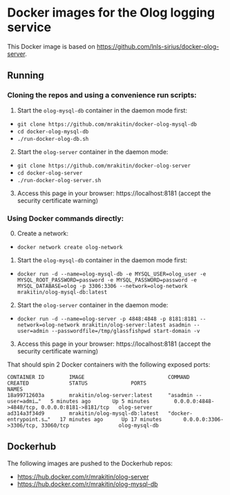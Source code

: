 # Docker images for the Olog logging service

This Docker image is based on https://github.com/lnls-sirius/docker-olog-server.

## Running

### Cloning the repos and using a convenience run scripts:

1) Start the `olog-mysql-db` container in the daemon mode first:
  - `git clone https://github.com/mrakitin/docker-olog-mysql-db`
  - `cd docker-olog-mysql-db`
  - `./run-docker-olog-db.sh`
2) Start the `olog-server` container in the daemon mode:
  - `git clone https://github.com/mrakitin/docker-olog-server`
  - `cd docker-olog-server`
  - `./run-docker-olog-server.sh`
3) Access this page in your browser: https://localhost:8181 (accept the security certificate warning)

### Using Docker commands directly:

0) Create a network:
  - `docker network create olog-network`
1) Start the `olog-mysql-db` container in the daemon mode first:
  - `docker run -d --name=olog-mysql-db -e MYSQL_USER=olog_user -e MYSQL_ROOT_PASSWORD=password -e MYSQL_PASSWORD=password -e MYSQL_DATABASE=olog -p 3306:3306 --network=olog-network mrakitin/olog-mysql-db:latest`
2) Start the `olog-server` container in the daemon mode:
  - `docker run -d --name=olog-server -p 4848:4848 -p 8181:8181 --network=olog-network mrakitin/olog-server:latest asadmin --user=admin --passwordfile=/tmp/glassfishpwd start-domain -v`
3) Access this page in your browser: https://localhost:8181 (accept the security certificate warning)

That should spin 2 Docker containers with the following exposed ports:
```
CONTAINER ID        IMAGE                           COMMAND                  CREATED             STATUS              PORTS                                            NAMES
18a99712603a        mrakitin/olog-server:latest     "asadmin --user=admi…"   5 minutes ago       Up 5 minutes        0.0.0.0:4848->4848/tcp, 0.0.0.0:8181->8181/tcp   olog-server
ad314a3f34d9        mrakitin/olog-mysql-db:latest   "docker-entrypoint.s…"   17 minutes ago      Up 17 minutes       0.0.0.0:3306->3306/tcp, 33060/tcp                olog-mysql-db
```

## Dockerhub

The following images are pushed to the Dockerhub repos:
- https://hub.docker.com/r/mrakitin/olog-server
- https://hub.docker.com/r/mrakitin/olog-mysql-db
